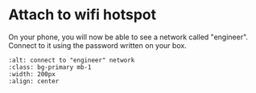 # Attach to wifi hotspot

On your phone, you will now be able to see a network called "engineer".  Connect to it using the password written on your box.

```{image} step6.png
:alt: connect to "engineer" network
:class: bg-primary mb-1
:width: 200px
:align: center
```